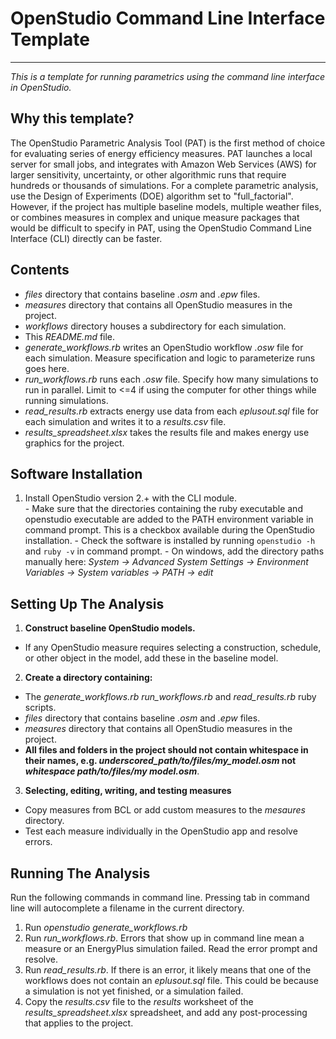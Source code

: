 # OpenStudio Command Line Interface Template
----
*This is a template for running parametrics using the command line interface in OpenStudio.*

## Why this template?
The OpenStudio Parametric Analysis Tool (PAT) is the first method of choice for evaluating series of energy efficiency measures.  PAT launches a local server for small jobs, and integrates with Amazon Web Services (AWS) for larger sensitivity, uncertainty, or other algorithmic runs that require hundreds or thousands of simulations.  For a complete parametric analysis, use the Design of Experiments (DOE) algorithm set to "full_factorial".  
However, if the project has multiple baseline models, multiple weather files, or combines measures in complex and unique measure packages that would be difficult to specify in PAT, using the OpenStudio Command Line Interface (CLI) directly can be faster.

## Contents
  - *files* directory that contains baseline *.osm* and *.epw* files.
  - *measures* directory that contains all OpenStudio measures in the project.
  - *workflows* directory houses a subdirectory for each simulation.
  - This *README.md* file.
  - *generate_workflows.rb* writes an OpenStudio workflow *.osw* file for each simulation.  Measure specification and logic to parameterize runs goes here.
  - *run_workflows.rb* runs each *.osw* file.  Specify how many simulations to run in parallel.  Limit to <=4 if using the computer for other things while running simulations.
  - *read_results.rb* extracts energy use data from each *eplusout.sql* file for each simulation and writes it to a *results.csv* file.
  - *results_spreadsheet.xlsx* takes the results file and makes energy use graphics for the project.

## Software Installation
  1. Install OpenStudio version 2.+ with the CLI module.  
    - Make sure that the directories containing the ruby executable and openstudio executable are added to the PATH environment variable in command prompt.  This is a checkbox available during the OpenStudio installation.
    - Check the software is installed by running ```openstudio -h``` and ```ruby -v``` in command prompt.
    - On windows, add the directory paths manually here: *System -> Advanced System Settings -> Environment Variables -> System variables -> PATH -> edit*

## Setting Up The Analysis
  1. **Construct baseline OpenStudio models.**
  - If any OpenStudio measure requires selecting a construction, schedule, or other object in the model, add these in the baseline model.
  2. **Create a directory containing:**
  - The *generate_workflows.rb* *run_workflows.rb* and *read_results.rb* ruby scripts.
  - *files* directory that contains baseline *.osm* and *.epw* files.
  - *measures* directory that contains all OpenStudio measures in the project.
  - **All files and folders in the project should not contain whitespace in their names, e.g. *underscored_path/to/files/my_model.osm* not *whitespace path/to/files/my model.osm***.
  3. **Selecting, editing, writing, and testing measures**
  - Copy measures from BCL or add custom measures to the *mesaures* directory.
  - Test each measure individually in the OpenStudio app and resolve errors.

## Running The Analysis
Run the following commands in command line.  Pressing tab in command line will autocomplete a filename in the current directory.
  1. Run *openstudio generate_workflows.rb*
  2. Run *run_workflows.rb*.  Errors that show up in command line mean a measure or an EnergyPlus simulation failed.  Read the error prompt and resolve.
  3. Run *read_results.rb*.  If there is an error, it likely means that one of the workflows does not contain an *eplusout.sql* file.  This could be because a simulation is not yet finished, or a simulation failed.
  4. Copy the *results.csv* file to the *results* worksheet of the *results_spreadsheet.xlsx* spreadsheet, and add any post-processing that applies to the project.
